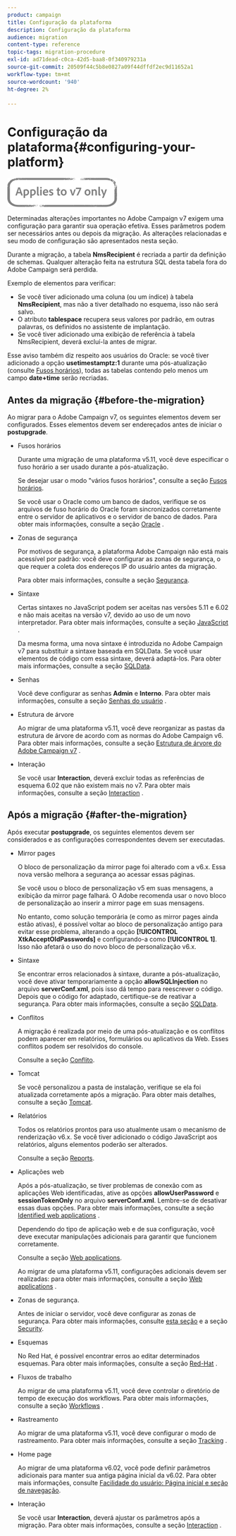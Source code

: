 ```yaml
---
product: campaign
title: Configuração da plataforma
description: Configuração da plataforma
audience: migration
content-type: reference
topic-tags: migration-procedure
exl-id: ad71dead-c0ca-42d5-baa8-0f340979231a
source-git-commit: 20509f44c5b8e0827a09f44dffdf2ec9d11652a1
workflow-type: tm+mt
source-wordcount: '940'
ht-degree: 2%

---
```


# Configuração da plataforma{#configuring-your-platform}

![](../../assets/v7-only.svg)

Determinadas alterações importantes no Adobe Campaign v7 exigem uma configuração para garantir sua operação efetiva. Esses parâmetros podem ser necessários antes ou depois da migração. As alterações relacionadas e seu modo de configuração são apresentados nesta seção.

Durante a migração, a tabela **NmsRecipient** é recriada a partir da definição de schemas. Qualquer alteração feita na estrutura SQL desta tabela fora do Adobe Campaign será perdida.

Exemplo de elementos para verificar:

* Se você tiver adicionado uma coluna (ou um índice) à tabela **NmsRecipient**, mas não a tiver detalhado no esquema, isso não será salvo.
* O atributo **tablespace** recupera seus valores por padrão, em outras palavras, os definidos no assistente de implantação.
* Se você tiver adicionado uma exibição de referência à tabela NmsRecipient, deverá excluí-la antes de migrar.

Esse aviso também diz respeito aos usuários do Oracle: se você tiver adicionado a opção **usetimestamptz:1** durante uma pós-atualização (consulte [Fusos horários](../../migration/using/general-configurations.md#time-zones)), todas as tabelas contendo pelo menos um campo **date+time** serão recriadas.

## Antes da migração {#before-the-migration}

Ao migrar para o Adobe Campaign v7, os seguintes elementos devem ser configurados. Esses elementos devem ser endereçados antes de iniciar o **postupgrade**.

* Fusos horários

   Durante uma migração de uma plataforma v5.11, você deve especificar o fuso horário a ser usado durante a pós-atualização.

   Se desejar usar o modo &quot;vários fusos horários&quot;, consulte a seção [Fusos horários](../../migration/using/general-configurations.md#time-zones).

   Se você usar o Oracle como um banco de dados, verifique se os arquivos de fuso horário do Oracle foram sincronizados corretamente entre o servidor de aplicativos e o servidor de banco de dados. Para obter mais informações, consulte a seção [Oracle](../../migration/using/general-configurations.md#oracle) .

* Zonas de segurança

   Por motivos de segurança, a plataforma Adobe Campaign não está mais acessível por padrão: você deve configurar as zonas de segurança, o que requer a coleta dos endereços IP do usuário antes da migração.

   Para obter mais informações, consulte a seção [Segurança](../../migration/using/general-configurations.md#security).

* Sintaxe

   Certas sintaxes no JavaScript podem ser aceitas nas versões 5.11 e 6.02 e não mais aceitas na versão v7, devido ao uso de um novo interpretador. Para obter mais informações, consulte a seção [JavaScript](../../migration/using/general-configurations.md#javascript) .

   Da mesma forma, uma nova sintaxe é introduzida no Adobe Campaign v7 para substituir a sintaxe baseada em SQLData. Se você usar elementos de código com essa sintaxe, deverá adaptá-los. Para obter mais informações, consulte a seção [SQLData](../../migration/using/general-configurations.md#sqldata).

* Senhas

   Você deve configurar as senhas **Admin** e **Interno**. Para obter mais informações, consulte a seção [Senhas do usuário](../../migration/using/before-starting-migration.md#user-passwords) .

* Estrutura de árvore

   Ao migrar de uma plataforma v5.11, você deve reorganizar as pastas da estrutura de árvore de acordo com as normas do Adobe Campaign v6. Para obter mais informações, consulte a seção [Estrutura de árvore do Adobe Campaign v7](../../migration/using/specific-configurations-in-v5-11.md#campaign-vseven-tree-structure) .

* Interação

   Se você usar **Interaction**, deverá excluir todas as referências de esquema 6.02 que não existem mais no v7. Para obter mais informações, consulte a seção [Interaction](../../migration/using/general-configurations.md#interaction) .

## Após a migração {#after-the-migration}

Após executar **postupgrade**, os seguintes elementos devem ser considerados e as configurações correspondentes devem ser executadas.

* Mirror pages

   O bloco de personalização da mirror page foi alterado com a v6.x. Essa nova versão melhora a segurança ao acessar essas páginas.

   Se você usou o bloco de personalização v5 em suas mensagens, a exibição da mirror page falhará. O Adobe recomenda usar o novo bloco de personalização ao inserir a mirror page em suas mensagens.

   No entanto, como solução temporária (e como as mirror pages ainda estão ativas), é possível voltar ao bloco de personalização antigo para evitar esse problema, alterando a opção **[!UICONTROL XtkAcceptOldPasswords]** e configurando-a como **[!UICONTROL 1]**. Isso não afetará o uso do novo bloco de personalização v6.x.

* Sintaxe

   Se encontrar erros relacionados à sintaxe, durante a pós-atualização, você deve ativar temporariamente a opção **allowSQLInjection** no arquivo **serverConf.xml**, pois isso dá tempo para reescrever o código. Depois que o código for adaptado, certifique-se de reativar a segurança. Para obter mais informações, consulte a seção [SQLData](../../migration/using/general-configurations.md#sqldata).

* Conflitos

   A migração é realizada por meio de uma pós-atualização e os conflitos podem aparecer em relatórios, formulários ou aplicativos da Web. Esses conflitos podem ser resolvidos do console.

   Consulte a seção [Conflito](../../migration/using/general-configurations.md#conflicts).

* Tomcat

   Se você personalizou a pasta de instalação, verifique se ela foi atualizada corretamente após a migração. Para obter mais detalhes, consulte a seção [Tomcat](../../migration/using/general-configurations.md#tomcat).

* Relatórios

   Todos os relatórios prontos para uso atualmente usam o mecanismo de renderização v6.x. Se você tiver adicionado o código JavaScript aos relatórios, alguns elementos poderão ser alterados.

   Consulte a seção [Reports](../../migration/using/general-configurations.md#reports).

* Aplicações web

   Após a pós-atualização, se tiver problemas de conexão com as aplicações Web identificadas, ative as opções **allowUserPassword** e **sessionTokenOnly** no arquivo **serverConf.xml**. Lembre-se de desativar essas duas opções. Para obter mais informações, consulte a seção [Identified web applications](../../migration/using/general-configurations.md#identified-web-applications) .

   Dependendo do tipo de aplicação web e de sua configuração, você deve executar manipulações adicionais para garantir que funcionem corretamente.

   Consulte a seção [Web applications](../../migration/using/general-configurations.md#web-applications).

   Ao migrar de uma plataforma v5.11, configurações adicionais devem ser realizadas: para obter mais informações, consulte a seção [Web applications](../../migration/using/specific-configurations-in-v5-11.md#web-applications) .

* Zonas de segurança.

   Antes de iniciar o servidor, você deve configurar as zonas de segurança. Para obter mais informações, consulte [esta seção](../../installation/using/security-zones.md) e a seção [Security](../../migration/using/general-configurations.md#security).

* Esquemas

   No Red Hat, é possível encontrar erros ao editar determinados esquemas. Para obter mais informações, consulte a seção [Red-Hat](../../migration/using/general-configurations.md#red-hat) .

* Fluxos de trabalho

   Ao migrar de uma plataforma v5.11, você deve controlar o diretório de tempo de execução dos workflows. Para obter mais informações, consulte a seção [Workflows](../../migration/using/specific-configurations-in-v5-11.md#workflows) .

* Rastreamento

   Ao migrar de uma plataforma v5.11, você deve configurar o modo de rastreamento. Para obter mais informações, consulte a seção [Tracking](../../migration/using/specific-configurations-in-v5-11.md#tracking) .

* Home page

   Ao migrar de uma plataforma v6.02, você pode definir parâmetros adicionais para manter sua antiga página inicial da v6.02. Para obter mais informações, consulte [Facilidade do usuário: Página inicial e seção de navegação](../../migration/using/specific-configurations-in-v6-02.md#user-friendliness--home-page-and-navigation).

* Interação

   Se você usar **Interaction**, deverá ajustar os parâmetros após a migração. Para obter mais informações, consulte a seção [Interaction](../../migration/using/general-configurations.md#interaction) .
